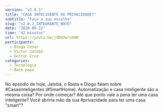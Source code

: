 ```yaml
---
version: "v2.0.1"
title: "CASA INTELIGENTE OU PRIVACIDADE?"
subtitle: "Faça a sua escolha"
slug: "v2.0.1_INTEGRANTE_NOVO"
date: "2020-06-12"
time: "42 minutos"
url: https://youtu.be/jdDeOwru9mM
participants:
  - Diogo Cezar
  - Victor Jatobá
  - Gelton Cruz
categories:
  - Tecnologia
  - Bate-papo
---
```


No epsódio de hoje, Jatobá, o Rasta e Diogo falam sobre #CasasInteligentes (#SmartHome). Automatização e casa inteligente são a mesma coisa? Por onde começar? Até que ponto vale a pena ter uma casa inteligente? Você abriria mão da sua #privacidade para ter uma casa "smart"?
